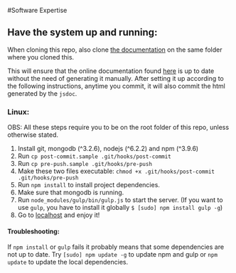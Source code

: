 #Software Expertise

## Have the system up and running:

When cloning this repo, also clone [the documentation](https://github.com/TaskAssignment/TaskAssignment.github.io) on the same folder where you cloned this.

This will ensure that the online documentation found [here](https://TaskAssignment.github.io/api) is up to date without the need of generating it manually. After setting it up according to the following instructions, anytime you commit, it will also commit the html generated by the `jsdoc`.

### Linux:
OBS: All these steps require you to be on the root folder of this repo, unless otherwise stated.

1. Install git, mongodb (^3.2.6), nodejs (^6.2.2) and npm (^3.9.6)
2. Run `cp post-commit.sample .git/hooks/post-commit`
3. Run `cp pre-push.sample .git/hooks/pre-push`
4. Make these two files executable: `chmod +x .git/hooks/post-commit .git/hooks/pre-push`
2. Run `npm install` to install project dependencies.
3. Make sure that mongodb is running.
4. Run `node_modules/gulp/bin/gulp.js` to start the server. (If you want to use `gulp`, you have to install it globally `$ [sudo] npm install gulp -g`)
5. Go to [localhost](http://localhost:3000) and enjoy it!

#### Troubleshooting:

If `npm install` or `gulp` fails it probably means that some dependencies are not up to date. Try `[sudo] npm update -g` to update npm and gulp or `npm update` to update the local dependencies.
